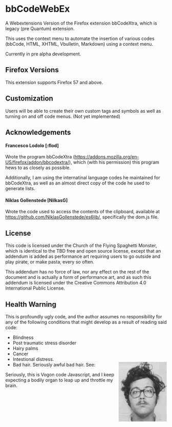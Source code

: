 # bbCodeWebEx
A Webextensions Version of the Firefox extension bbCodeXtra, which is legacy (pre Quantum) extension.

This uses the context menu to automate the insertion of various codes (bbCode, HTML, XHTML, Vbulletin, Markdown) using a context menu.

Currently in pre alpha development.

## Firefox Versions
This extension supports Firefox 57 and above.

## Customization
Users will be able to create their own custom tags and symbols as well as turning on and off code menus.  (Not yet implemented)

## Acknowledgements
#### Francesco Lodolo \[:flod]
Wrote the program bbCodeXtra (https://addons.mozilla.org/en-US/firefox/addon/bbcodextra/),
which (with his permission) this program hews to as closely as possible.

Additionally, I am using the internatinal language codes he maintained for bbCodeXtra, as well as an almost direct copy of the code he used to generate lists.

#### Niklas Gollenstede \[NilkasG]
Wrote the code used to access the contents of the clipboard, available at https://github.com/NiklasGollenstede/es6lib/, specifically the dom.js file.

## License
This code is licensed under the Church of the Flying Spaghetti Monster, which is identical to the TBD free and open source license, except that an addendum is added as performance art requiring users to go outside and play pirate, or make pasta, every so often.

This addendum has no force of law, nor any effect on the rest of the document and is actually a form of performance art, and as such this addendum is licensed under the Creative Commons Attribution 4.0 International Public License.

## Health Warning
This is profoundly ugly code, and the author assumes no responsibility for any of the following conditions that might develop as a result of reading said code:
* Blindness
* Post traumatic stress disorder
* Hairy palms
* Cancer
* Intestional distress.
* <img align="right" src="icons/badhair.jpg" width="150">Bad hair.  Seriously awful bad hair.  See:


Seriously, this is Vogon code Javascript, and I keep expecting a bodily organ to leap up and throttle my brain.


